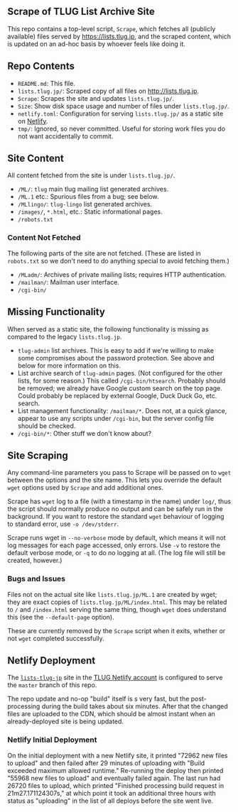 Scrape of TLUG List Archive Site
--------------------------------

This repo contains a top-level script, `Scrape`, which fetches all
(publicly available) files served by <https://lists.tlug.jp>, and the
scraped content, which is updated on an ad-hoc basis by whoever feels
like doing it.


Repo Contents
-------------

- `README.md`: This file.
- `lists.tlug.jp/`: Scraped copy of all files on <http://lists.tlug.jp>.
- `Scrape`: Scrapes the site and updates `lists.tlug.jp/`.
- `Size`: Show disk space usage and number of files under `lists.tlug.jp/`.
- `netlify.toml`: Configuration for serving `lists.tlug.jp/` as a
  static site on [Netlify](https://netlify.com).
- `tmp/`: Ignored, so never committed. Useful for storing work files
  you do not want accidentally to commit.


Site Content
------------

All content fetched from the site is under `lists.tlug.jp/`.

- `/ML/`: `tlug` main tlug mailing list generated archives.
- `/ML.1` etc.: Spurious files from a bug; see below.
- `/MLlingo/`: `tlug-lingo` list generated archives.
- `/images/`, `*.html`, etc.: Static informational pages.
- `/robots.txt`

### Content Not Fetched

The following parts of the site are not fetched. (These are listed in
`robots.txt` so we don't need to do anything special to avoid fetching
them.)

- `/MLadm/`: Archives of private mailing lists; requires HTTP authentication.
- `/mailman/`: Mailman user interface.
- `/cgi-bin/`


Missing Functionality
---------------------

When served as a static site, the following functionality is missing
as compared to the legacy `lists.tlug.jp`.

- `tlug-admin` list archives. This is easy to add if we're willing to
  make some compromises about the password protection. See above and
  below for more information on this.
- List archive search of `tlug-admin` pages. (Not configured for the
  other lists, for some reason.) This called `/cgi-bin/htsearch`.
  Probably should be removed; we already have Google custom search on
  the top page. Could probably be replaced by external Google, Duck
  Duck Go, etc. search.
- List management functionality: `/mailman/*`. Does not, at a quick
  glance, appear to use any scripts under `/cgi-bin`, but the server
  config file should be checked.
- `/cgi-bin/*`: Other stuff we don't know about?


Site Scraping
-------------

Any command-line parameters you pass to Scrape will be passed on to
`wget` between the options and the site name. This lets you override
the default `wget` options used by `Scrape` and add additional ones.

Scrape has `wget` log to a file (with a timestamp in the name) under
`log/`, thus the script should normally produce no output and can be
safely run in the background. If you want to restore the standard
`wget` behaviour of logging to standard error, use `-o /dev/stderr`.

Scrape runs wget in `--no-verbose` mode by default, which means it
will not log messages for each page accessed, only errors. Use `-v`
to restore the default verbose mode, or `-q` to do no logging at all.
(The log file will still be created, however.)

### Bugs and Issues

Files not on the actual site like `lists.tlug.jp/ML.1` are created by
wget; they are exact copies of `lists.tlug.jp/ML/index.html`. This may
be related to `/` and `/index.html` serving the same thing, though
`wget` does understand this (see the `--default-page` option).

These are currently removed by the `Scrape` script when it exits,
whether or not `wget` completed successfully.


Netlify Deployment
------------------

The [`lists-tlug-jp`] site in the [TLUG Netlify account][netlify] is
configured to serve the `master` branch of this repo.

The repo update and no-op "build" itself is s very fast, but the
post-processing during the build takes about six minutes. After that
the changed files are uploaded to the CDN, which should be almost
instant when an already-deployed site is being updated.

### Netlify Initial Deployment

On the initial deployment with a new Netlify site, it printed "72962
new files to upload" and then failed after 29 minutes of uploading
with "Build exceeded maximum allowed runtime." Re-running the deploy
then printed "55968 new files to upload" and eventually failed again.
The last run had 26720 files to upload, which printed "Finished
processing build request in 21m27.171124307s," at which point it took
an additional three hours with status as "uploading" in the list of
all deploys before the site went live.



<!-------------------------------------------------------------------->
[netlify]: https://github.com/tlug/tlug.jp/blob/master/doc/hosting.md
[`lists-tlug-jp`]: https://lists-tlug-jp.netlify.com
